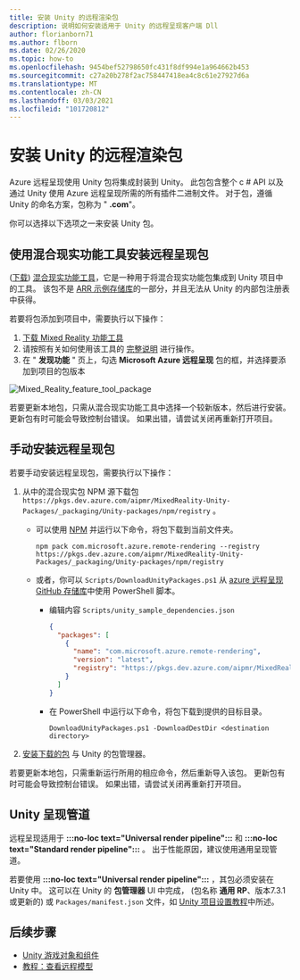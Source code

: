 ```yaml
---
title: 安装 Unity 的远程渲染包
description: 说明如何安装适用于 Unity 的远程呈现客户端 Dll
author: florianborn71
ms.author: flborn
ms.date: 02/26/2020
ms.topic: how-to
ms.openlocfilehash: 9454bef52798650fc431f8df994e1a964662b453
ms.sourcegitcommit: c27a20b278f2ac758447418ea4c8c61e27927d6a
ms.translationtype: MT
ms.contentlocale: zh-CN
ms.lasthandoff: 03/03/2021
ms.locfileid: "101720812"
---
```

# <a name="install-the-remote-rendering-package-for-unity"></a>安装 Unity 的远程渲染包

Azure 远程呈现使用 Unity 包将集成封装到 Unity。
此包包含整个 c # API 以及通过 Unity 使用 Azure 远程呈现所需的所有插件二进制文件。
对于包，遵循 Unity 的命名方案，包称为 " **.com**"。

你可以选择以下选项之一来安装 Unity 包。

## <a name="install-remote-rendering-package-using-the-mixed-reality-feature-tool"></a>使用混合现实功能工具安装远程呈现包

 ([下载](https://aka.ms/mrfeaturetool)) [混合现实功能工具](https://aka.ms/MRFeatureToolDocs)，它是一种用于将混合现实功能包集成到 Unity 项目中的工具。 该包不是 [ARR 示例存储库](https://github.com/Azure/azure-remote-rendering)的一部分，并且无法从 Unity 的内部包注册表中获得。

若要将包添加到项目中，需要执行以下操作：
1. [下载 Mixed Reality 功能工具](https://aka.ms/mrfeaturetool)
1. 请按照有关如何使用该工具的 [完整说明](https://aka.ms/MRFeatureToolDocs) 进行操作。
1. 在 " **发现功能** " 页上，勾选 **Microsoft Azure 远程呈现** 包的框，并选择要添加到项目的包版本

![Mixed_Reality_feature_tool_package](media/mixed-reality-feature-tool-package.png)

若要更新本地包，只需从混合现实功能工具中选择一个较新版本，然后进行安装。 更新包有时可能会导致控制台错误。 如果出错，请尝试关闭再重新打开项目。

## <a name="install-remote-rendering-package-manually"></a>手动安装远程呈现包

若要手动安装远程呈现包，需要执行以下操作：

1. 从中的混合现实包 NPM 源下载包 `https://pkgs.dev.azure.com/aipmr/MixedReality-Unity-Packages/_packaging/Unity-packages/npm/registry` 。
    * 可以使用 [NPM](https://www.npmjs.com/get-npm) 并运行以下命令，将包下载到当前文件夹。
      ```
      npm pack com.microsoft.azure.remote-rendering --registry https://pkgs.dev.azure.com/aipmr/MixedReality-Unity-Packages/_packaging/Unity-packages/npm/registry
      ```

    * 或者，你可以 `Scripts/DownloadUnityPackages.ps1` 从 [azure 远程呈现 GitHub 存储库](https://github.com/Azure/azure-remote-rendering)中使用 PowerShell 脚本。
        * 编辑内容 `Scripts/unity_sample_dependencies.json`
          ```json
          {
            "packages": [
              {
                "name": "com.microsoft.azure.remote-rendering", 
                "version": "latest", 
                "registry": "https://pkgs.dev.azure.com/aipmr/MixedReality-Unity-Packages/_packaging/Unity-packages/npm/registry"
              }
            ]
          }
          ```

        * 在 PowerShell 中运行以下命令，将包下载到提供的目标目录。
          ```
          DownloadUnityPackages.ps1 -DownloadDestDir <destination directory>
          ```

1. [安装下载的包](https://docs.unity3d.com/Manual/upm-ui-tarball.html) 与 Unity 的包管理器。

若要更新本地包，只需重新运行所用的相应命令，然后重新导入该包。 更新包有时可能会导致控制台错误。 如果出错，请尝试关闭再重新打开项目。

## <a name="unity-render-pipelines"></a>Unity 呈现管道

远程呈现适用于 **:::no-loc text="Universal render pipeline":::** 和 **:::no-loc text="Standard render pipeline":::** 。 出于性能原因，建议使用通用呈现管道。

若要使用 **:::no-loc text="Universal render pipeline":::** ，其包必须安装在 Unity 中。 这可以在 Unity 的 **包管理器** UI 中完成， (包名称 **通用 RP**、版本7.3.1 或更新的) 或 `Packages/manifest.json` 文件，如 [Unity 项目设置教程](../../tutorials/unity/view-remote-models/view-remote-models.md#include-the-azure-remote-rendering-package)中所述。

## <a name="next-steps"></a>后续步骤

* [Unity 游戏对象和组件](objects-components.md)
* [教程：查看远程模型](../../tutorials/unity/view-remote-models/view-remote-models.md)

